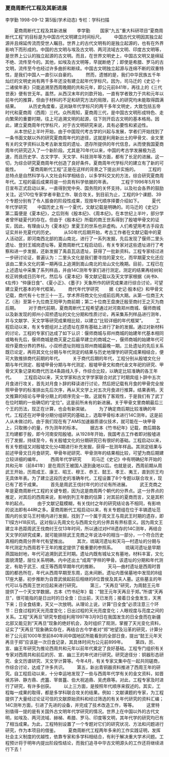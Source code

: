 ### 夏商周断代工程及其新进展
李学勤
1998-09-12
第5版(学术动态)
专栏：学科扫描

　　夏商周断代工程及其新进展
　　李学勤
　　国家“九五”重大科研项目“夏商周断代工程”的目标是为中国古代文明建立时间标尺。
　　中国古代文明因其独立起源并且绵延传流而受世人瞩目。世界上的古代文明有的是独立起源的，也有在外界影响下而形成的。中国的古文明与埃及古文明、两河流域古文明、印度古文明等，是世界上公认的独立起源的古文明。而且，在世界文明史上，中国古文明又是绵延不绝、流传至今的。其他，如埃及古文明等，早就断绝了；即使是希腊、罗马的古文明，流传至今也经过许多曲折和断续。中国古文明独立起源与连绵不断的双重特性，是我们中国人一直引以自豪的。
　　然而，遗憾的是，我们中华民族五千年灿烂的文明史尚有两千多年还没有建立起年代学标尺。因为，司马迁的《史记·十二诸侯年表》只能追溯至西周晚期的共和元年，即公元前841年，再往上的《三代世表》便有世无年。虽然，从西汉末年的刘歆开始，一直有学者致力于共和元年以前年代的推算，但由于材料的不足和研究方法的局限，前人的研究均未能取得圆满结果。
　　从历史角度看，这尚缺年代学标尺的两千多年文明史，大致包括五帝时代和夏商周（西周）三代。众所周知，夏商周三代，是中国古文明形成特色、走向繁荣的重要时期，往上可追溯文明的起源，往下则开启古文明的基本格局。因此，建立夏商周年代学标尺，对于古文明研究来说，具有必要性和紧迫性。
　　从本世纪上半叶开始，由于中国现代考古学的兴起与发展，学者们开始找到了一条书面文献以外的研究夏商周年代的途径，这就是利用新出土的甲骨文、金文里有关的文字资料以及考古新发现的遗址、遗存所提供的年代信息，从而使我国夏商周年代研究迈入了一个新阶段。尤其是70年代以来，中国的考古学发展极为迅速，而且历史学、古文字学、天文学、科技测年等方面，都有了长足的进展。这一切，为综合研究夏商周年代创造了良好条件。夏商周年代学标尺的建立有了新的可能性。
　　“夏商周断代工程”正是在这样的背景之下提出并实施的。
　　工程的总特点是自然科学与人文社会科学相结合，以多学科交叉的方法，综合研究夏商周年代。工程的最后成果将是一份具有科学依据的年表。
　　工程于1996年5月16日宣布正式启动以来，一直得到党中央、国务院的关怀支持，以及社会各界的鼓励关注。近170位专家学者辛勤工作、联合攻关。到目前为止，工程的9个课题、39个专题分别有了令人振奋的阶段性成果，现按年代顺序择要介绍如下。
　　夏代年代学研究
　　中国历史上有一个夏代，文献记载是明确的。司马迁的《史记》第二篇便是《夏本纪》，之后则有《殷本纪》、《周本纪》。在本世纪上半叶，部分学者曾怀疑夏代的存在。但由于《殷本纪》所载的商王世系得到了殷墟甲骨文的证实，因此，有理由认为《夏本纪》里夏王的世系也非虚构。人们希望用考古手段去证实并补充夏代的历史。
　　从50年代后期开始，考古工作者在文献记载中的夏人活动区，即河南西北部的嵩山南北，进行了一系列发掘，先后发现了偃师二里头遗址、登封王城岗遗址等。夏商周断代工程启动后，有关专家对这些遗址进行了考察和进一步发掘，还新发掘了禹县瓦店遗址，获得了一批新资料。工程专家经过进一步研讨论证，普遍认为：二里头文化是我们要寻找的夏文化，而早期夏文化还应该由二里头文化的第一期再往上追溯到嵩山南北的龙山文化晚期。目前，工程已在上述遗址中采集了系列样品，并由14C测年专家们进行测定。测定的结果再经树轮校正转换成日历年代，然后与《夏本纪》等文献记载以及天文学家根据《尚书》、《左传》“仲康日食”、《夏小正》、《墨子》天象所作的研究成果进行综合讨论，可望建立夏代基本的年代框架。
　　商代年代学研究
　　据《史记·殷本纪》和甲骨文记载，商代有十七世三十一王。学术界将商文化分成前后两大期。从第一位商王大乙（汤）至第十九位商王阳甲为商前期；第二十位商王盘庚迁殷至商纣王之灭为商后期。
　　对于商代前期，夏商周断代工程希望通过对河南郑州商城、偃师商城以及新发现的郑州小双桥遗址的文化分期和性质讨论，再采集系列样品进行测年，并与文献学、天文学等研究成果相比较，以建立“比较详细的年代框架”。
　　工程启动以来，有关专题组对上述遗址在原有基础上进行了新的发掘。通过对新材料的讨论，工程的专家们达成了如下认识：偃师商城与郑州商城的始建年代基本相同或略有先后，偃师商城是商灭夏之后最早建立的商城之一，偃师商城的始建年代可视作夏商分界的界标。小双桥遗址则相当郑州商城最晚一期。三处遗址的先后关系既已论定，再将其文化分期与年代测定的结果与历史地理学的研究成果相结合，便可大致推排商代前期的年代。
　　关于商代后期的年代，工程分别从殷墟文化分期与年代测定、殷墟甲骨分期与年代测定、殷墟甲骨文和商代金文年祀的研究、甲骨文天象记录和商代历法4条路线入手，作综合比较，以确定比较准确的各王年代。
　　工程启动以来，天文学家和古文字学家联合对武丁时期宾组卜辞中五次月食进行攻关，首先对月食卜辞的释读进行讨论，然后把记载有月食的甲骨完全按照甲骨学的标准排出先后次序，再从天文学上对五次月食进行推算。结果表明，天文推算的结论与甲骨分期上的顺序完全一致。这就有了客观性，于是我们有了武丁在位时期的一些确切的“定位”。这是前所未有的新进展。关于甲骨文里商朝最后三个王的历法，现正在计算，也会有新突破。
　　为了确定商后期比较准确的年代，工程还在对甲骨分期分组研究的基础上，选取甲骨标本进行14C测年。这是前人从未做过的。由于我们现在有了AMS加速器质谱仪技术，就可能在一块甲骨上，只取微小的量，作为测年的标本。
　　据古本《竹书纪年》记载，商后期各王均建都于殷，即今河南安阳殷墟。从1928年开始，我国考古工作者即对殷墟进行了发掘，持续至今，有关殷墟文化的分期研究已有很好的基础。工程启动以来，有关专题组又对殷墟文化分4期进行补充发掘，获得一批测年样品。其测定结果与前述甲骨文日月食研究、甲骨年祀研究、甲骨测年的结果相比较，可望为商后期建立较详细的编年。
　　西周年代学研究
　　司马迁《史记》中有明确纪年开始的共和元年（前841年）是在周厉王被国人逐到彘地以后。也就是说，西周前期从周武王开始，历周成王、康王、昭王、穆王、恭王、懿王、孝王、夷王，直到厉王均无具体年表。为了建立这段历史的准确年代，工程设置了8个专题以联合攻关，现已有了若干成果。
　　首先是周武王伐纣年代的讨论有所进展。
　　武王克商之年是夏商周断代工程的关键专题，因为这是商周两个朝代的分界点。这一分界点的推定，对其后的西周来说，影响到列王年数的估算；对其前的夏商而言，又是其积年的起点。
　　由于文献记载模糊，有关伐纣之年的研究结论各不相同，有影响的说法即有44种之多。夏商周断代工程启动以来，有关专题组在位于丰镐遗址范围内的长安马王村境内进行发掘，找到了一个属于周文王与周武王时期的遗存，即T1探方H18灰坑。这对指认先周文化与西周文化的分界具有界标意义。因为周文王建立丰邑距周武王伐商纣王仅13年时间，所以通过对H18遗存的14C测年，再结合天文学的研究成果，就可能排除武王克商之年说法中的相当一部分，一个符合历史真相的商周分界年代有望推出。
　　其次，琉璃河遗址和天马—村遗址的分期与年代测定为西周若干王年的推定提供了极重要的参照系。
　　琉璃河遗址是早期燕国始封地，年代可追溯到武王时期。遗址内既有城址又有墓地，材料丰富，文化面貌清楚，层位关系明确，内中还出土“成周”字样的甲骨。该遗址的分期和年代测定，有助于武王、成王等西周早期年代的推断。
　　天马—曲村遗址是西周时晋国的都邑所在，年代从西周早期至东周，迄未间断。遗址内晋侯墓地中发现的8组17座大墓，初步推断为自晋武侯起前后相继的8位晋侯及其夫人墓。这些墓主的年代可以与西周王世对应起来进行研究。
　　第三，“天再旦”研究，为周懿王元年提供了一个天文学数据。古本《竹书纪年》载：“懿王元年天再旦于郑。”所谓“天再旦”，很可能指的是日出时的日全食：日出前，天已发亮；接着日全食发生，天黑下来；日全食结束，天又一次放明。从理论上说，计算“日全食”必须注意三个环节：日食过程的天光亮度变化；日出过程的天光亮度变化；人眼视度与亮度之间的关系。工程“天再旦”研究专题组利用1997年3月9日在我国发生的日全食而在新疆北部又能见到“天再旦”现象的绝好机会，及时组织了观测，掌握了天光变化资料，证实了“天再旦”现象确实存在，再结合古今学者对“郑”地望及沿革的研究，计算分析了公元前1000年至前840年间中国地区所能看到的全部日食，提出“懿王元年天再旦于郑”应该是一次日食记录，其具体时间为公元前899年。
　　第四，厉、宣、幽王年研究为推论西周共和元年以前年代奠定了良好基础。工程专门组织有关专家对西周共和前后的厉、宣、幽三王的年代进行研究。研究途径分：铜器形态研究、金文历谱研究、天文学计算等。今年4月，有关专家又集中在一起共同磋商，作综合讨论，达成了许多共识。
　　第五，新出青铜器资料推进了西周王年的研究。自工程启动以来，十分幸运地发现了一些与西周年代学有关的金文资料，如晋侯苏钟、静方鼎、虎簋、宰兽簋、伯大祝追鼎、吴虎鼎等。对此，工程专家及时进行了研究，有许多创获。
　　以上三方面，是按照年代顺序来叙述的。其实，工程每一成果的取得，都是多学科联合攻关的结果。例如：文献课题的专家，为工程提供了大量经过论证可信的文献原始资料和经过筛选的有关年代研究的资料汇编；14C测年方面，引进了先进的设备，并完成了技术改造工作，等等。
　　这里特别值得一提的是有关国外古文明年代学研究的情况。世界上在中国以外的古代文明，如埃及、两河流域、赫梯、希腊、罗马、印度等文明，其年代学的研究均已有了相当成果。为此，工程特别设置了一个专题对它们的研究状况、方法和问题进行研究，作为本项目的借鉴。
　　夏商周断代工程两年多来的工作实践证明，发挥社会主义制度的优越性，依靠专家和多学科相结合，有利于解决重大学术问题。工程预计将于明年内提出阶段性结论，而我们追寻中华古文明源头的工作还将继续进行下去！
